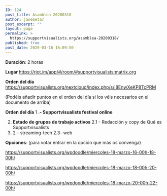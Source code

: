 ```yaml
---
ID: 124
post_title: Asamblea 20200318
author: janebeta7
post_excerpt: ""
layout: page
permalink: >
  https://supportvisualists.org/asamblea-20200318/
published: true
post_date: 2020-03-16 16:09:50
---
```

<strong>Duración</strong>: 2 horas

<strong>Lugar </strong><a href="https://riot.im/app/#/room/#supportvisualists:matrix.org">https://riot.im/app/#/room/#supportvisualists:matrix.org</a>

<strong>Orden del día
</strong><a href="https://supportvisualists.org/nextcloud/index.php/s/i8EnwXeKP8TcPRM">https://supportvisualists.org/nextcloud/index.php/s/i8EnwXeKP8TcPRM</a>

(Podéis añadir puntos en el orden del día si los véis necesarios en el documento de arriba)

<strong>Orden del día</strong>
1 .<strong>- Supportvisualists festival online</strong>

2. <strong>Estado de grupos de trabajo activos</strong>
2.1 - Redacción y copy de Qué es Supportvisualists
2. 2 - streaming-tech
2.3- web

<strong>Opciones</strong>:
(para votar entrar en la opción que más os convenga)

https://supportvisualists.org/wpdoodle/miercoles-18-marzo-16-00h-18-00h/

https://supportvisualists.org/wpdoodle/miercoles-18-marzo-18-00h-20-00h/

https://supportvisualists.org/wpdoodle/miercoles-18-marzo-20-00h-22-00h/

&nbsp;
